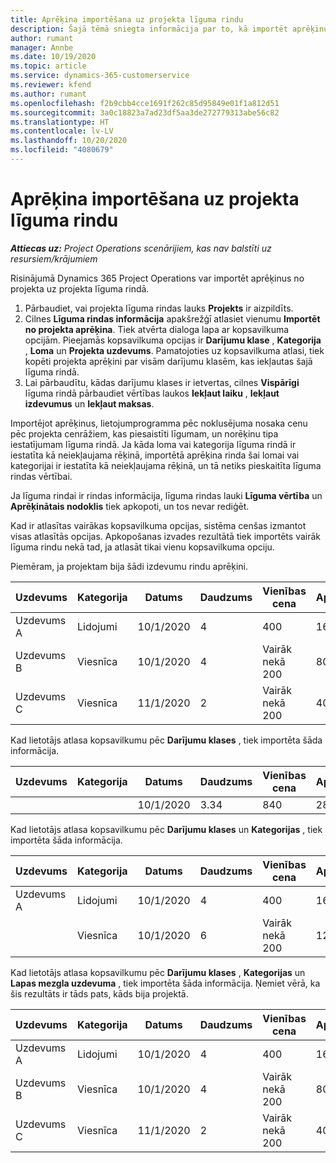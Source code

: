 ```yaml
---
title: Aprēķina importēšana uz projekta līguma rindu
description: Šajā tēmā sniegta informācija par to, kā importēt aprēķinus no projekta līguma rindā.
author: rumant
manager: Annbe
ms.date: 10/19/2020
ms.topic: article
ms.service: dynamics-365-customerservice
ms.reviewer: kfend
ms.author: rumant
ms.openlocfilehash: f2b9cbb4cce1691f262c85d95849e01f1a812d51
ms.sourcegitcommit: 3a0c18823a7ad23df5aa3de272779313abe56c82
ms.translationtype: HT
ms.contentlocale: lv-LV
ms.lasthandoff: 10/20/2020
ms.locfileid: "4080679"
---
```

# <a name="import-an-estimate-to-a-project-based-contract-line"></a>Aprēķina importēšana uz projekta līguma rindu

_**Attiecas uz:** Project Operations scenārijiem, kas nav balstīti uz resursiem/krājumiem_

Risinājumā Dynamics 365 Project Operations var importēt aprēķinus no projekta uz projekta līguma rindā.

1. Pārbaudiet, vai projekta līguma rindas lauks **Projekts** ir aizpildīts.
2. Cilnes **Līguma rindas informācija** apakšrežģī atlasiet vienumu **Importēt no projekta aprēķina**. Tiek atvērta dialoga lapa ar kopsavilkuma opcijām. Pieejamās kopsavilkuma opcijas ir **Darījumu klase** , **Kategorija** , **Loma** un **Projekta uzdevums**. Pamatojoties uz kopsavilkuma atlasi, tiek kopēti projekta aprēķini par visām darījumu klasēm, kas iekļautas šajā līguma rindā. 
3. Lai pārbaudītu, kādas darījumu klases ir ietvertas, cilnes **Vispārīgi** līguma rindā pārbaudiet vērtības laukos **Iekļaut laiku** , **Iekļaut izdevumus** un **Iekļaut maksas**.

Importējot aprēķinus, lietojumprogramma pēc noklusējuma nosaka cenu pēc projekta cenrāžiem, kas piesaistīti līgumam, un norēķinu tipa iestatījumam līguma rindā. Ja kāda loma vai kategorija līguma rindā ir iestatīta kā neiekļaujama rēķinā, importētā aprēķina rinda šai lomai vai kategorijai ir iestatīta kā neiekļaujama rēķinā, un tā netiks pieskaitīta līguma rindas vērtībai.

Ja līguma rindai ir rindas informācija, līguma rindas lauki **Līguma vērtība** un **Aprēķinātais nodoklis** tiek apkopoti, un tos nevar rediģēt.

Kad ir atlasītas vairākas kopsavilkuma opcijas, sistēma cenšas izmantot visas atlasītās opcijas. Apkopošanas izvades rezultātā tiek importēts vairāk līguma rindu nekā tad, ja atlasāt tikai vienu kopsavilkuma opciju.

Piemēram, ja projektam bija šādi izdevumu rindu aprēķini.

| Uzdevums | Kategorija | Datums | Daudzums | Vienības cena | Apjoms/summa |
| --- | --- | --- | --- | --- | --- |
| Uzdevums A | Lidojumi | 10/1/2020 | 4 | 400 | 1600 |
| Uzdevums B | Viesnīca | 10/1/2020 | 4 | Vairāk nekā 200 | 800 |
| Uzdevums C | Viesnīca | 11/1/2020 | 2 | Vairāk nekā 200 | 400 |

Kad lietotājs atlasa kopsavilkumu pēc **Darījumu klases** , tiek importēta šāda informācija.

| Uzdevums | Kategorija | Datums | Daudzums | Vienības cena | Apjoms/summa |
| --- | --- | --- | --- | --- | --- |
| &nbsp;  | &nbsp;  | 10/1/2020 | 3.34 | 840 | 2800 |

Kad lietotājs atlasa kopsavilkumu pēc **Darījumu klases** un **Kategorijas** , tiek importēta šāda informācija.

| Uzdevums | Kategorija | Datums | Daudzums | Vienības cena | Apjoms/summa |
| --- | --- | --- | --- | --- | --- |
| Uzdevums A | Lidojumi | 10/1/2020 | 4 | 400 | 1600 |
| &nbsp;  | Viesnīca | 10/1/2020 | 6 | Vairāk nekā 200 | 1200 |

Kad lietotājs atlasa kopsavilkumu pēc **Darījumu klases** , **Kategorijas** un **Lapas mezgla uzdevuma** , tiek importēta šāda informācija. Ņemiet vērā, ka šis rezultāts ir tāds pats, kāds bija projektā.

| Uzdevums | Kategorija | Datums | Daudzums | Vienības cena | Apjoms/summa |
| --- | --- | --- | --- | --- | --- |
| Uzdevums A | Lidojumi | 10/1/2020 | 4 | 400 | 1600 |
| Uzdevums B | Viesnīca | 10/1/2020 | 4 | Vairāk nekā 200 | 800 |
| Uzdevums C | Viesnīca | 11/1/2020 | 2 | Vairāk nekā 200 | 400 |
